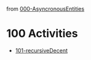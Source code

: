from [000-AsyncronousEntities](000-AsyncronousEntities.md)
# 100 Activities
- [101-recursiveDecent](activities/101-recursiveDecent.md)